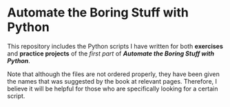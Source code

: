 # Automate the Boring Stuff with Python
This repository includes the Python scripts I have written for both **exercises** and **practice projects** of the *first part* of ***Automate the Boring Stuff with Python***.

Note that although the files are not ordered properly, they have been given the names that was suggested by the book at relevant pages. Therefore, I believe it will be helpful for those who are specifically looking for a certain script.
